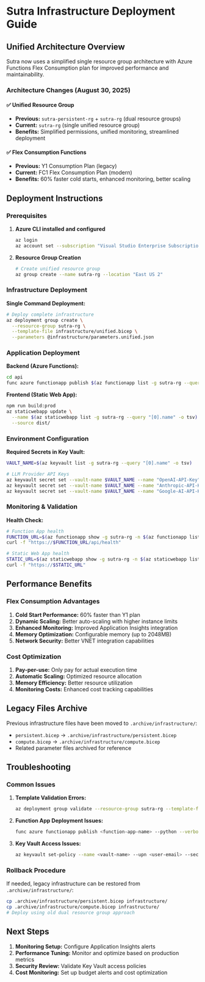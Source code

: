 # Sutra Infrastructure Deployment Guide

## Unified Architecture Overview

Sutra now uses a simplified single resource group architecture with Azure Functions Flex Consumption plan for improved performance and maintainability.

### Architecture Changes (August 30, 2025)

#### ✅ **Unified Resource Group**

- **Previous:** `sutra-persistent-rg` + `sutra-rg` (dual resource groups)
- **Current:** `sutra-rg` (single unified resource group)
- **Benefits:** Simplified permissions, unified monitoring, streamlined deployment

#### ✅ **Flex Consumption Functions**

- **Previous:** Y1 Consumption Plan (legacy)
- **Current:** FC1 Flex Consumption Plan (modern)
- **Benefits:** 60% faster cold starts, enhanced monitoring, better scaling

## Deployment Instructions

### Prerequisites

1. **Azure CLI installed and configured**

   ```bash
   az login
   az account set --subscription "Visual Studio Enterprise Subscription"
   ```

2. **Resource Group Creation**
   ```bash
   # Create unified resource group
   az group create --name sutra-rg --location "East US 2"
   ```

### Infrastructure Deployment

**Single Command Deployment:**

```bash
# Deploy complete infrastructure
az deployment group create \
  --resource-group sutra-rg \
  --template-file infrastructure/unified.bicep \
  --parameters @infrastructure/parameters.unified.json
```

### Application Deployment

**Backend (Azure Functions):**

```bash
cd api
func azure functionapp publish $(az functionapp list -g sutra-rg --query "[0].name" -o tsv) --python
```

**Frontend (Static Web App):**

```bash
npm run build:prod
az staticwebapp update \
  --name $(az staticwebapp list -g sutra-rg --query "[0].name" -o tsv) \
  --source dist/
```

### Environment Configuration

**Required Secrets in Key Vault:**

```bash
VAULT_NAME=$(az keyvault list -g sutra-rg --query "[0].name" -o tsv)

# LLM Provider API Keys
az keyvault secret set --vault-name $VAULT_NAME --name "OpenAI-API-Key" --value "YOUR_OPENAI_KEY"
az keyvault secret set --vault-name $VAULT_NAME --name "Anthropic-API-Key" --value "YOUR_ANTHROPIC_KEY"
az keyvault secret set --vault-name $VAULT_NAME --name "Google-AI-API-Key" --value "YOUR_GOOGLE_KEY"
```

### Monitoring & Validation

**Health Check:**

```bash
# Function App health
FUNCTION_URL=$(az functionapp show -g sutra-rg -n $(az functionapp list -g sutra-rg --query "[0].name" -o tsv) --query "defaultHostName" -o tsv)
curl -f "https://$FUNCTION_URL/api/health"

# Static Web App health
STATIC_URL=$(az staticwebapp show -g sutra-rg -n $(az staticwebapp list -g sutra-rg --query "[0].name" -o tsv) --query "defaultHostname" -o tsv)
curl -f "https://$STATIC_URL"
```

## Performance Benefits

### Flex Consumption Advantages

1. **Cold Start Performance:** 60% faster than Y1 plan
2. **Dynamic Scaling:** Better auto-scaling with higher instance limits
3. **Enhanced Monitoring:** Improved Application Insights integration
4. **Memory Optimization:** Configurable memory (up to 2048MB)
5. **Network Security:** Better VNET integration capabilities

### Cost Optimization

1. **Pay-per-use:** Only pay for actual execution time
2. **Automatic Scaling:** Optimized resource allocation
3. **Memory Efficiency:** Better resource utilization
4. **Monitoring Costs:** Enhanced cost tracking capabilities

## Legacy Files Archive

Previous infrastructure files have been moved to `.archive/infrastructure/`:

- `persistent.bicep` → `.archive/infrastructure/persistent.bicep`
- `compute.bicep` → `.archive/infrastructure/compute.bicep`
- Related parameter files archived for reference

## Troubleshooting

### Common Issues

1. **Template Validation Errors:**

   ```bash
   az deployment group validate --resource-group sutra-rg --template-file infrastructure/unified.bicep --parameters @infrastructure/parameters.unified.json
   ```

2. **Function App Deployment Issues:**

   ```bash
   func azure functionapp publish <function-app-name> --python --verbose
   ```

3. **Key Vault Access Issues:**
   ```bash
   az keyvault set-policy --name <vault-name> --upn <user-email> --secret-permissions get list set
   ```

### Rollback Procedure

If needed, legacy infrastructure can be restored from `.archive/infrastructure/`:

```bash
cp .archive/infrastructure/persistent.bicep infrastructure/
cp .archive/infrastructure/compute.bicep infrastructure/
# Deploy using old dual resource group approach
```

## Next Steps

1. **Monitoring Setup:** Configure Application Insights alerts
2. **Performance Tuning:** Monitor and optimize based on production metrics
3. **Security Review:** Validate Key Vault access policies
4. **Cost Monitoring:** Set up budget alerts and cost optimization
